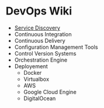 # DevOps Wiki


- <a href="service-discovery/README.md">Service Discovery</a>
- Continuous Integration
- Continuous Delivery
- Configuration Management Tools
- Control Version Systems
- Orchestration Engine
- Deployement
    - Docker
    - Virtualbox
    - AWS
    - Google Cloud Engine
    - DigitalOcean
